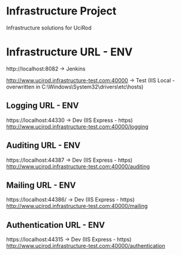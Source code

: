 # Infrastructure Project
Infrastructure solutions for UciRod

# Infrastructure URL - ENV
http://localhost:8082 -> Jenkins

http://www.ucirod.infrastructure-test.com:40000 -> Test (IIS Local - overwritten in C:\Windows\System32\drivers\etc\hosts)

## Logging URL - ENV
https://localhost:44330 -> Dev (IIS Express - https)
http://www.ucirod.infrastructure-test.com:40000/logging

## Auditing URL - ENV
https://localhost:44387 -> Dev (IIS Express - https)
http://www.ucirod.infrastructure-test.com:40000/auditing

## Mailing URL - ENV
https://localhost:44386/ -> Dev (IIS Express - https)
http://www.ucirod.infrastructure-test.com:40000/mailing

## Authentication URL - ENV
https://localhost:44315 -> Dev (IIS Express - https)
http://www.ucirod.infrastructure-test.com:40000/authentication
